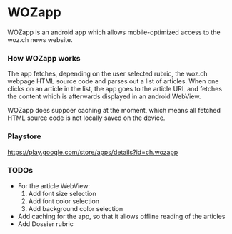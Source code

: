 WOZapp
======

WOZapp is an android app which allows mobile-optimized access to the woz.ch news website.


### How WOZapp works

The app fetches, depending on the user selected rubric, the woz.ch webpage HTML source code and parses out a list of articles. When one clicks on an article in the list, the app goes to the article URL and fetches the content which is afterwards displayed in an android WebView.

WOZapp does suppoer caching at the moment, which means all fetched HTML source code is not locally saved on the device.


### Playstore
https://play.google.com/store/apps/details?id=ch.wozapp



### TODOs

* For the article WebView:
    1. Add font size selection
    2. Add font color selection
    3. Add background color selection
* Add caching for the app, so that it allows offline reading of the articles
* Add Dossier rubric 



